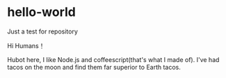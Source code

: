 # hello-world
Just a test for repository

Hi Humans！

Hubot here, I like Node.js and coffeescript(that's what I made of).
I've had tacos on the moon and find them far superior to Earth tacos.
